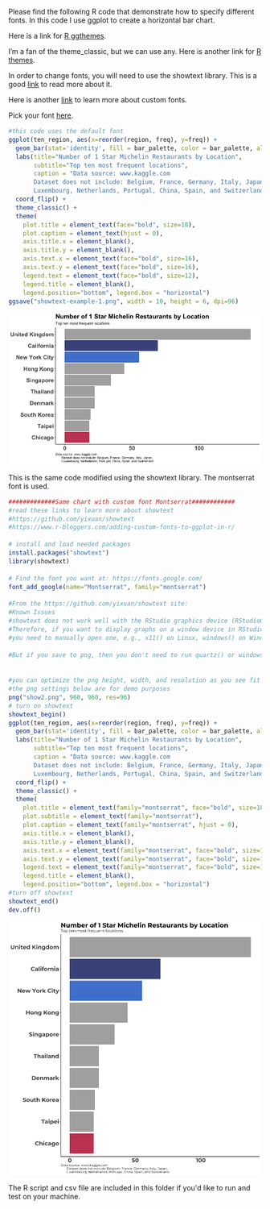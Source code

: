 Please find the following R code that demonstrate how to specify different fonts. In this code I use ggplot to create a horizontal bar chart.

Here is a link for [R ggthemes](https://ggplot2.tidyverse.org/reference/ggtheme.html).

I’m a fan of the theme_classic, but we can use any. Here is another link for [R themes](https://yutannihilation.github.io/allYourFigureAreBelongToUs/ggthemes/).

In order to change fonts, you will need to use the showtext library. This is a good [link](https://github.com/yixuan/showtext) to read more about it.


Here is another [link](https://www.r-bloggers.com/adding-custom-fonts-to-ggplot-in-r/) to learn more about custom fonts.


Pick your font [here](https://fonts.google.com/).

```R
#this code uses the default font
ggplot(ten_region, aes(x=reorder(region, freq), y=freq)) +
  geom_bar(stat='identity', fill = bar_palette, color = bar_palette, alpha = 0.8) +
  labs(title="Number of 1 Star Michelin Restaurants by Location",
       subtitle="Top ten most frequent locations",
       caption = "Data source: www.kaggle.com
       Dataset does not include: Belgium, France, Germany, Italy, Japan,
       Luxembourg, Netherlands, Portugal, China, Spain, and Switzerland ") +
  coord_flip() +
  theme_classic() +
  theme(
    plot.title = element_text(face="bold", size=18),
    plot.caption = element_text(hjust = 0),
    axis.title.x = element_blank(),
    axis.title.y = element_blank(),
    axis.text.x = element_text(face="bold", size=16),
    axis.text.y = element_text(face="bold", size=16),
    legend.text = element_text(face="bold", size=12),
    legend.title = element_blank(),
    legend.position="bottom", legend.box = "horizontal")
ggsave("showtext-example-1.png", width = 10, height = 6, dpi=96)

```
![first chart](showtext-example-1.png)

This is the same code modified using the showtext library. The montserrat font is used.

```R
#############Same chart with custom font Montserrat############
#read these links to learn more about showtext
#https://github.com/yixuan/showtext
#https://www.r-bloggers.com/adding-custom-fonts-to-ggplot-in-r/

# install and load needed packages
install.packages("showtext")
library(showtext)

# Find the font you want at: https://fonts.google.com/
font_add_google(name="Montserrat", family="montserrat")

#From the https://github.com/yixuan/showtext site:
#Known Issues
#showtext does not work well with the RStudio graphics device (RStudioGD). 
#Therefore, if you want to display graphs on a window device in RStudio, 
#you need to manually open one, e.g., x11() on Linux, windows() on Windows, and quartz() on Mac OS.

#But if you save to png, then you don't need to run quartz() or windows()


#you can optimize the png height, width, and resolution as you see fit
#the png settings below are for demo purposes
png("show2.png", 960, 960, res=96)
# turn on showtext
showtext_begin()
ggplot(ten_region, aes(x=reorder(region, freq), y=freq)) +
  geom_bar(stat='identity', fill = bar_palette, color = bar_palette, alpha = 0.8) +
  labs(title="Number of 1 Star Michelin Restaurants by Location",
       subtitle="Top ten most frequent locations",
       caption = "Data source: www.kaggle.com
       Dataset does not include: Belgium, France, Germany, Italy, Japan,
       Luxembourg, Netherlands, Portugal, China, Spain, and Switzerland ") +
  coord_flip() +
  theme_classic() +
  theme(
    plot.title = element_text(family="montserrat", face="bold", size=18),
    plot.subtitle = element_text(family="montserrat"),
    plot.caption = element_text(family="montserrat", hjust = 0),
    axis.title.x = element_blank(),
    axis.title.y = element_blank(),
    axis.text.x = element_text(family="montserrat", face="bold", size=16),
    axis.text.y = element_text(family="montserrat", face="bold", size=16),
    legend.text = element_text(family="montserrat", face="bold", size=12),
    legend.title = element_blank(),
    legend.position="bottom", legend.box = "horizontal")
#turn off showtext
showtext_end()
dev.off()
```
![first chart](show2.png)

The R script and csv file are included in this folder if you'd like to run and test on your machine.




